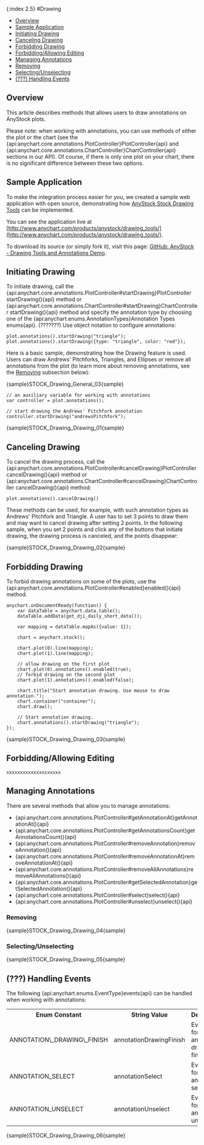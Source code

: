 {:index 2.5}
#Drawing

* [Overview](#overview)
* [Sample Application](#sample_application)
* [Initiating Drawing](#initiating_drawing)
* [Canceling Drawing](#canceling_drawing)
* [Forbidding Drawing](#forbidding_drawing)
* [Forbidding/Allowing Editing](#forbidding_allowing_editing)
* [Managing Annotations](#managing_annotations)
 * [Removing](#removing)
 * [Selecting/Unselecting](#selecting_unselecting)
* [(???) Handling Events](#events)

## Overview

This article describes methods that allows users to draw annotations on AnyStock plots.

Please note: when working with annotations, you can use methods of either the plot or the chart (see the {api:anychart.core.annotations.PlotController}PlotController{api} and {api:anychart.core.annotations.ChartController}ChartController{api} sections in our API). Of course, if there is only one plot on your chart, there is no significant difference between these two options.

## Sample Application

To make the integration process easier for you, we created a sample web application with open source, demonstrating how [AnyStock Stock Drawing Tools](Overview) can be implemented.

You can see the application live at [http://www.anychart.com/products/anystock/drawing_tools/](http://www.anychart.com/products/anystock/drawing_tools/).

To download its source (or simply fork it), visit this page: [GitHub: AnyStock - Drawing Tools and Annotations Demo](https://github.com/AnyChart/anystock-drawing-tools-and-annotations-demo).

## Initiating Drawing

To initiate drawing, call the {api:anychart.core.annotations.PlotController#startDrawing}PlotController startDrawing(){api} method or {api:anychart.core.annotations.ChartController#startDrawing}ChartController startDrawing(){api} method and specify the annotation type by choosing one of the {api:anychart.enums.AnnotationTypes}Annotation Types enums{api}. (???????) Use object notation to configure annotations:

```
plot.annotations().startDrawing("triangle");
plot.annotations().startDrawing({type: "triangle", color: "red"});
```

Here is a basic sample, demonstrating how the Drawing feature is used. Users can draw Andrews' Pitchforks, Triangles, and Ellipses or remove all annotations from the plot (to learn more about removing annotations, see the [Removing](#removing) subsection below):

{sample}STOCK\_Drawing\_General\_03{sample}

```
// an auxiliary variable for working with annotations
var controller = plot.annotations();

// start drawing the Andrews' Pitchfork annotation
controller.startDrawing("andrewsPitchfork");
```

{sample}STOCK\_Drawing\_Drawing\_01{sample}

## Canceling Drawing

To cancel the drawing process, call the {api:anychart.core.annotations.PlotController#cancelDrawing}PlotController cancelDrawing(){api} method or {api:anychart.core.annotations.ChartController#cancelDrawing}ChartController cancelDrawing(){api} method:

```
plot.annotations().cancelDrawing()
```

These methods can be used, for example, with such annotation types as Andrews' Pitchfork and Triangle. A user has to set 3 points to draw them and may want to cancel drawing after setting 2 points. In the following sample, when you set 2 points and click any of the buttons that initiate drawing, the drawing process is canceled, and the points disappear:

{sample}STOCK\_Drawing\_Drawing\_02{sample}

## Forbidding Drawing

To forbid drawing annotations on some of the plots, use the {api:anychart.core.annotations.PlotController#enabled}enabled(){api} method.

```
anychart.onDocumentReady(function() {
    var dataTable = anychart.data.table();
    dataTable.addData(get_dji_daily_short_data());

    var mapping = dataTable.mapAs({value: 1});

    chart = anychart.stock();

    chart.plot(0).line(mapping);
    chart.plot(1).line(mapping);

    // allow drawing on the first plot
    chart.plot(0).annotations().enabled(true);
    // forbid drawing on the second plot
    chart.plot(1).annotations().enabled(false);

    chart.title("Start annotation drawing. Use mouse to draw annotation.");
    chart.container("container");
    chart.draw();

    // Start annotation drawing.
    chart.annotations().startDrawing("triangle");
});
```

{sample}STOCK\_Drawing\_Drawing\_03{sample}

## <a name='forbidding\_allowing\_editing'>Forbidding/Allowing Editing</a>

```
xxxxxxxxxxxxxxxxxxxx
```

## Managing Annotations

There are several methods that allow you to manage annotations:

- {api:anychart.core.annotations.PlotController#getAnnotationAt}getAnnotationAt(){api}
- {api:anychart.core.annotations.PlotController#getAnnotationsCount}getAnnotationsCount(){api}
- {api:anychart.core.annotations.PlotController#removeAnnotation}removeAnnotation(){api}
- {api:anychart.core.annotations.PlotController#removeAnnotationAt}removeAnnotationAt(){api}
- {api:anychart.core.annotations.PlotController#removeAllAnnotations}removeAllAnnotations(){api}
- {api:anychart.core.annotations.PlotController#getSelectedAnnotation}getSelectedAnnotation(){api}
- {api:anychart.core.annotations.PlotController#select}select(){api}
- {api:anychart.core.annotations.PlotController#unselect}unselect(){api}

### Removing

{sample}STOCK\_Drawing\_Drawing\_04{sample}

### <a name='selecting\_unselecting'>Selecting/Unselecting</a>

{sample}STOCK\_Drawing\_Drawing\_05{sample}

## (???) Handling Events

The following {api:anychart.enums.EventType}events{api} can be handled when working with annotations:

<table>
<tr><th>Enum Constant</th><th>String Value</th><th>Description</th></tr>
<tr><td>ANNOTATION\_DRAWING\_FINISH</td><td>annotationDrawingFinish</td><td>Event type for the annotation drawing finish.</td></tr>
<tr><td>ANNOTATION_SELECT</td><td>annotationSelect</td><td>Event type for the annotation select.</td></tr>
<tr><td>ANNOTATION_UNSELECT</td><td>annotationUnselect</td><td>Event type for the annotation unselect.</td></tr>
</table>

{sample}STOCK\_Drawing\_Drawing\_06{sample}